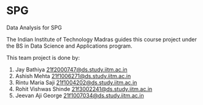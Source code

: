 # SPG
Data Analysis for SPG

The Indian Institute of Technology Madras guides this course project under the BS in Data Science and Applications program.

This team project is done by:
1) Jay Bathiya              21f2000747@ds.study.iitm.ac.in
2) Ashish Mehta             21f1006271@ds.study.iitm.ac.in
3) Rintu Maria Saji         21f1004202@ds.study.iitm.ac.in
4) Rohit Vishwas Shinde     21f3002241@ds.study.iitm.ac.in
5) Jeevan Aji George        21f1007034@ds.study.iitm.ac.in

